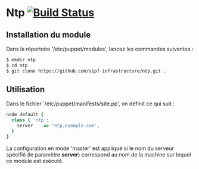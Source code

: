 # Ntp [![Build Status](https://travis-ci.org/sipf-infrastructure/ntp.png?branch=master)](https://travis-ci.org/sipf-infrastructure/ntp)

## Installation du module

Dans le répertoire '/etc/puppet/modules', lancez les commandes suivantes :
```bash
$ mkdir ntp
$ cd ntp
$ git clone https://github.com/sipf-infrastructure/ntp.git .
```

## Utilisation

Dans le fichier '/etc/puppet/manifests/site.pp', on définit ce qui suit :
```ruby
node default {
  class { 'ntp':
    server    => 'ntp.example.com',
  }
}
```
La configuration en mode 'master' est appliqué si le nom du serveur spécifié (le paramètre **server**) correspond au nom de la machine sur lequel ce module est exécuté.


